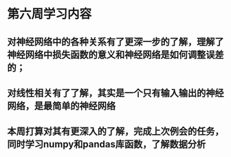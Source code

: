 # 第六周学习内容
## 对神经网络中的各种关系有了更深一步的了解，理解了神经网络中损失函数的意义和神经网络是如何调整误差的；
## 对线性相关有了了解，其实是一个只有输入输出的神经网络，是最简单的神经网络
## 本周打算对其有更深入的了解，完成上次例会的任务，同时学习numpy和pandas库函数，了解数据分析
